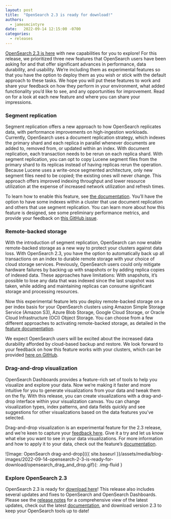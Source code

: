 ```yaml
---
layout: post
title:  "OpenSearch 2.3 is ready for download!"
authors:
  - jamesmcintyre
date:   2022-09-14 12:15:00 -0700
categories:
  - releases
---
```


[OpenSearch 2.3 is here](https://opensearch.org/downloads.html#opensearch) with new capabilities for you to explore! For this release, we prioritized three new features that OpenSearch users have been asking for and that offer significant advances in performance, data durability, and usability. We’re including them as experimental features so that you have the option to deploy them as you wish or stick with the default approach to these tasks. We hope you will put these features to work and share your feedback on how they perform in your environment, what added functionality you’d like to see, and any opportunities for improvement. Read on for a look at each new feature and where you can share your impressions.

### Segment replication

Segment replication offers a new approach to how OpenSearch replicates data, with performance improvements on high-ingestion workloads. Currently, OpenSearch uses a document replication strategy, which indexes the primary shard and each replica in parallel whenever documents are added to, removed from, or updated within an index. With document replication, each transaction needs to be rerun on each replica shard. With segment replication, you can opt to copy Lucene segment files from the primary shard to its replicas instead of having replicas rerun the operation. Because Lucene uses a write-once segmented architecture, only new segment files need to be copied; the existing ones will never change. This approach offers improved indexing throughput and lower resource utilization at the expense of increased network utilization and refresh times. 

To learn how to enable this feature, see [the documentation](https://opensearch.org/docs/latest/opensearch/segment-replication/index/). You’ll have the option to have some indexes within a cluster that use document replication and others that use segment replication. You can learn more about how this feature is designed, see some preliminary performance metrics, and provide your feedback on [this GitHub issue](https://github.com/opensearch-project/OpenSearch/issues/2194). 

### Remote-backed storage

With the introduction of segment replication, OpenSearch can now enable remote-backed storage as a new way to protect your clusters against data loss. With OpenSearch 2.3,  you have the option to automatically back up all transactions on an index to durable remote storage with your choice of cloud storage services. Previously, OpenSearch users could only mitigate hardware failures by backing up with snapshots or by adding replica copies of indexed data. These approaches have limitations: With snapshots, it’s possible to lose any data that was indexed since the last snapshot was taken, while adding and maintaining replicas can consume significant storage and processing resources.

Now this experimental feature lets you deploy remote-backed storage on a per index basis for your OpenSearch clusters using Amazon Simple Storage Service (Amazon S3), Azure Blob Storage, Google Cloud Storage, or Oracle Cloud Infrastructure (OCI) Object Storage. You can choose from a few different approaches to activating remote-backed storage, as detailed in the [feature documentation](http://opensearch.org/docs/latest/opensearch/remote).

We expect OpenSearch users will be excited about the increased data durability afforded by cloud-based backup and restore. We  look forward to your feedback on how this feature works with your clusters, which can be provided [here on GitHub](https://github.com/opensearch-project/OpenSearch-Dashboards/issues/2337).

### Drag-and-drop visualization

OpenSearch Dashboards provides a feature-rich set of tools to help you visualize and explore your data. Now we’re making it faster and more intuitive for you to generate visualizations from your data and tweak them on the fly. With this release, you can create visualizations with a drag-and-drop interface within your visualization canvas. You can change visualization types, index patterns, and data fields quickly and see suggestions for other visualizations based on the data features you’ve selected. 

Drag-and-drop visualization is an experimental feature for the 2.3 release, and we’re keen to capture your [feedback here](https://github.com/opensearch-project/OpenSearch-Dashboards/issues/2280). Give it a try and let us know what else you want to see in your data visualizations. For more information and how to apply it to your data, check out the feature’s [documentation](http://opensearch.org/docs/latest/dashboards/drag-drop-wizard/).

![Image: OpenSearch drag-and-drop]({{ site.baseurl }}/assets/media/blog-images/2022-09-14-opensearch-2-3-is-ready-for-download/opensearch_drag_and_drop.gif){: .img-fluid }

### Explore OpenSearch 2.3

OpenSearch 2.3 is ready for [download here](https://opensearch.org/downloads.html#opensearch)! This release also includes several updates and fixes to OpenSearch and OpenSearch Dashboards. Please see the [release notes](https://github.com/opensearch-project/opensearch-build/blob/main/release-notes/opensearch-release-notes-2.3.0.md) for a comprehensive view of the latest updates, check out the latest [documentation](https://opensearch.org/docs/latest), and download version 2.3 to keep your OpenSearch tools up to date!